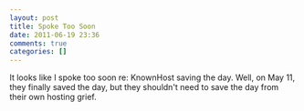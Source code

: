 ```yaml
---
layout: post
title: Spoke Too Soon
date: 2011-06-19 23:36
comments: true
categories: []
---
```

<div class='posterous_autopost'><p>It looks like I spoke too soon re: KnownHost saving the day. Well, on May 11, they finally saved the day, but they shouldn't need to save the day from their own hosting grief.</p></div>
